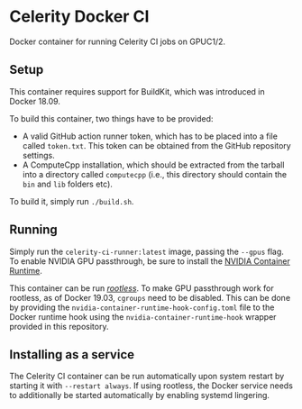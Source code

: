 # Celerity Docker CI

Docker container for running Celerity CI jobs on GPUC1/2.

## Setup

This container requires support for BuildKit, which was introduced in Docker 18.09.

To build this container, two things have to be provided:

- A valid GitHub action runner token, which has to be placed into a file called
	`token.txt`. This token can be obtained from the GitHub repository settings.
- A ComputeCpp installation, which should be extracted from the tarball into
	a directory called `computecpp` (i.e., this directory should contain the
	`bin` and `lib` folders etc).

To build it, simply run `./build.sh`.

## Running

Simply run the `celerity-ci-runner:latest` image, passing the `--gpus` flag. To enable
NVIDIA GPU passthrough, be sure to install the [NVIDIA Container
Runtime](https://nvidia.github.io/nvidia-container-runtime/).

This container can be run [_rootless_](https://docs.docker.com/engine/security/rootless).
To make GPU passthrough work for rootless, as of Docker 19.03, `cgroups` need
to be disabled. This can be done by providing the
`nvidia-container-runtime-hook-config.toml` file to the Docker runtime hook
using the `nvidia-container-runtime-hook` wrapper provided in this repository.

## Installing as a service

The Celerity CI container can be run automatically upon system restart by
starting it with `--restart always`. If using rootless, the Docker service
needs to additionally be started automatically by enabling systemd lingering.

